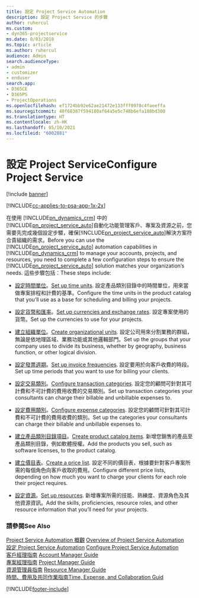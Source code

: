 ```yaml
---
title: 設定 Project Service Automation
description: 設定 Project Service 的步驟
author: ruhercul
ms.custom:
- dyn365-projectservice
ms.date: 8/03/2018
ms.topic: article
ms.author: ruhercul
audience: Admin
search.audienceType:
- admin
- customizer
- enduser
search.app:
- D365CE
- D365PS
- ProjectOperations
ms.openlocfilehash: ef1724bb92e62ae21472e133fff0978c4faeeffa
ms.sourcegitcommit: 40f68387f594180af64a5e5c748b6efa188bd300
ms.translationtype: HT
ms.contentlocale: zh-HK
ms.lasthandoff: 05/10/2021
ms.locfileid: "6002881"
---
```

# <a name="configure-project-service"></a><span data-ttu-id="dca8e-103">設定 Project Service</span><span class="sxs-lookup"><span data-stu-id="dca8e-103">Configure Project Service</span></span>

[!include [banner](../includes/psa-now-project-operations.md)]

[!INCLUDE[cc-applies-to-psa-app-1x-2x](../includes/cc-applies-to-psa-app-1x-2x.md)]

<span data-ttu-id="dca8e-104">在使用 [!INCLUDE[pn_dynamics_crm](../includes/pn-dynamics-crm.md)] 中的[!INCLUDE[pn_project_service_auto](../includes/pn-project-service-auto.md)]自動化功能管理客戶、專案及資源之前，您需要先完成幾個設定步驟，確保[!INCLUDE[pn_project_service_auto](../includes/pn-project-service-auto.md)]解決方案符合貴組織的需求。</span><span class="sxs-lookup"><span data-stu-id="dca8e-104">Before you can use the [!INCLUDE[pn_project_service_auto](../includes/pn-project-service-auto.md)] automation capabilities in [!INCLUDE[pn_dynamics_crm](../includes/pn-dynamics-crm.md)] to manage your accounts, projects, and resources, you need to complete a few configuration steps to ensure the [!INCLUDE[pn_project_service_auto](../includes/pn-project-service-auto.md)] solution matches your organization’s needs.</span></span> <span data-ttu-id="dca8e-105">這些步驟包括：</span><span class="sxs-lookup"><span data-stu-id="dca8e-105">These steps include:</span></span>  
  
-   <span data-ttu-id="dca8e-106">[設定時間單位](../psa/set-up-time-units.md)。</span><span class="sxs-lookup"><span data-stu-id="dca8e-106">[Set up time units](../psa/set-up-time-units.md).</span></span> <span data-ttu-id="dca8e-107">設定產品類別目錄中的時間單位，用來當做專案排程和計費的基準。</span><span class="sxs-lookup"><span data-stu-id="dca8e-107">Configure the time units in the product catalog that you’ll use as a base for scheduling and billing your projects.</span></span>  
  
-   <span data-ttu-id="dca8e-108">[設定貨幣和匯率](../psa/set-up-currencies-exchange-rates.md)。</span><span class="sxs-lookup"><span data-stu-id="dca8e-108">[Set up currencies and exchange rates](../psa/set-up-currencies-exchange-rates.md).</span></span> <span data-ttu-id="dca8e-109">設定專案使用的貨幣。</span><span class="sxs-lookup"><span data-stu-id="dca8e-109">Set up the currencies to use for your projects.</span></span>  
  
-   <span data-ttu-id="dca8e-110">[建立組織單位](../psa/create-organizational-units.md)。</span><span class="sxs-lookup"><span data-stu-id="dca8e-110">[Create organizational units](../psa/create-organizational-units.md).</span></span> <span data-ttu-id="dca8e-111">設定公司用來分割業務的群組，無論是依地理區域、業務功能或其他邏輯部門。</span><span class="sxs-lookup"><span data-stu-id="dca8e-111">Set up the groups that your company uses to divide its business, whether by geography, business function, or other logical division.</span></span>  
  
-   <span data-ttu-id="dca8e-112">[設定發票週期](../psa/set-up-invoice-frequencies.md)。</span><span class="sxs-lookup"><span data-stu-id="dca8e-112">[Set up invoice frequencies](../psa/set-up-invoice-frequencies.md).</span></span> <span data-ttu-id="dca8e-113">設定要用於向客戶收費的時段。</span><span class="sxs-lookup"><span data-stu-id="dca8e-113">Set up time periods that you want to use for billing your clients.</span></span>  
  
-   <span data-ttu-id="dca8e-114">[設定交易類別](../psa/configure-transaction-categories.md)。</span><span class="sxs-lookup"><span data-stu-id="dca8e-114">[Configure transaction categories](../psa/configure-transaction-categories.md).</span></span> <span data-ttu-id="dca8e-115">設定您的顧問可針對其可計費和不可計費的費用收費的交易類別。</span><span class="sxs-lookup"><span data-stu-id="dca8e-115">Set up transaction categories your consultants can charge their billable and unbillable expenses to.</span></span>  
  
-   <span data-ttu-id="dca8e-116">[設定費用類別](../psa/configure-expense-categories.md)。</span><span class="sxs-lookup"><span data-stu-id="dca8e-116">[Configure expense categories](../psa/configure-expense-categories.md).</span></span> <span data-ttu-id="dca8e-117">設定您的顧問可針對其可計費和不可計費的費用收費的類別。</span><span class="sxs-lookup"><span data-stu-id="dca8e-117">Set up the categories your consultants can charge their billable and unbillable expenses to.</span></span>  
  
-   <span data-ttu-id="dca8e-118">[建立產品類別目錄項目](../psa/create-product-catalog-items.md)。</span><span class="sxs-lookup"><span data-stu-id="dca8e-118">[Create product catalog items](../psa/create-product-catalog-items.md).</span></span> <span data-ttu-id="dca8e-119">新增您銷售的產品至產品類別目錄，例如軟體授權。</span><span class="sxs-lookup"><span data-stu-id="dca8e-119">Add the products you sell, such as software licenses, to the product catalog.</span></span>  
  
-   <span data-ttu-id="dca8e-120">[建立價目表](../psa/create-price-list.md)。</span><span class="sxs-lookup"><span data-stu-id="dca8e-120">[Create a price list](../psa/create-price-list.md).</span></span> <span data-ttu-id="dca8e-121">設定不同的價目表，根據要針對客戶專案所需的每個角色向客戶收取的費用。</span><span class="sxs-lookup"><span data-stu-id="dca8e-121">Configure different price lists, depending on how much you want to charge your clients for each role their project requires.</span></span>  
  
-   <span data-ttu-id="dca8e-122">[設定資源](../psa/set-up-resources.md)。</span><span class="sxs-lookup"><span data-stu-id="dca8e-122">[Set up resources](../psa/set-up-resources.md).</span></span> <span data-ttu-id="dca8e-123">新增專案所需的技能、熟練度、資源角色及其他資源資訊。</span><span class="sxs-lookup"><span data-stu-id="dca8e-123">Add the skills, proficiencies, resource roles, and other resource information that you’ll need for your projects.</span></span>  
  
### <a name="see-also"></a><span data-ttu-id="dca8e-124">請參閱</span><span class="sxs-lookup"><span data-stu-id="dca8e-124">See Also</span></span>  
 <span data-ttu-id="dca8e-125">[Project Service Automation 概觀](../psa/overview.md) </span><span class="sxs-lookup"><span data-stu-id="dca8e-125">[Overview of Project Service Automation](../psa/overview.md) </span></span>  
 <span data-ttu-id="dca8e-126">[設定 Project Service Automation](../psa/configure.md) </span><span class="sxs-lookup"><span data-stu-id="dca8e-126">[Configure Project Service Automation](../psa/configure.md) </span></span>  
 <span data-ttu-id="dca8e-127">[客戶經理指南](../psa/account-manager-guide.md) </span><span class="sxs-lookup"><span data-stu-id="dca8e-127">[Account Manager Guide](../psa/account-manager-guide.md) </span></span>  
 <span data-ttu-id="dca8e-128">[專案經理指南](../psa/project-manager-guide.md) </span><span class="sxs-lookup"><span data-stu-id="dca8e-128">[Project Manager Guide](../psa/project-manager-guide.md) </span></span>  
 <span data-ttu-id="dca8e-129">[資源管理員指南](../psa/resource-manager-guide.md) </span><span class="sxs-lookup"><span data-stu-id="dca8e-129">[Resource Manager Guide](../psa/resource-manager-guide.md) </span></span>  
 [<span data-ttu-id="dca8e-130">時間、費用及共同作業指南</span><span class="sxs-lookup"><span data-stu-id="dca8e-130">Time, Expense, and Collaboration Guid</span></span>](../psa/time-expense-collaboration-guide.md)


[!INCLUDE[footer-include](../includes/footer-banner.md)]